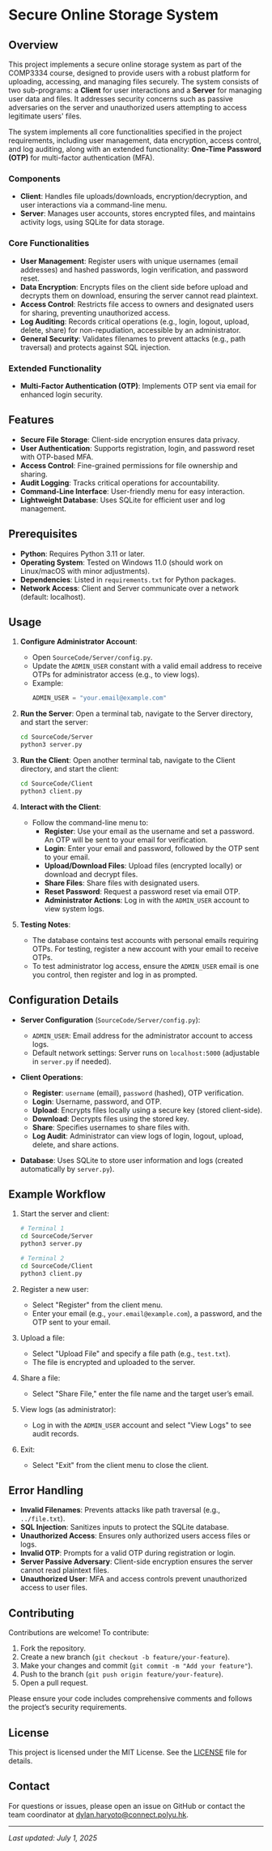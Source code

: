 # Secure Online Storage System

## Overview

This project implements a secure online storage system as part of the COMP3334 course, designed to provide users with a robust platform for uploading, accessing, and managing files securely. The system consists of two sub-programs: a **Client** for user interactions and a **Server** for managing user data and files. It addresses security concerns such as passive adversaries on the server and unauthorized users attempting to access legitimate users' files.

The system implements all core functionalities specified in the project requirements, including user management, data encryption, access control, and log auditing, along with an extended functionality: **One-Time Password (OTP)** for multi-factor authentication (MFA).

### Components
- **Client**: Handles file uploads/downloads, encryption/decryption, and user interactions via a command-line menu.
- **Server**: Manages user accounts, stores encrypted files, and maintains activity logs, using SQLite for data storage.

### Core Functionalities
- **User Management**: Register users with unique usernames (email addresses) and hashed passwords, login verification, and password reset.
- **Data Encryption**: Encrypts files on the client side before upload and decrypts them on download, ensuring the server cannot read plaintext.
- **Access Control**: Restricts file access to owners and designated users for sharing, preventing unauthorized access.
- **Log Auditing**: Records critical operations (e.g., login, logout, upload, delete, share) for non-repudiation, accessible by an administrator.
- **General Security**: Validates filenames to prevent attacks (e.g., path traversal) and protects against SQL injection.

### Extended Functionality
- **Multi-Factor Authentication (OTP)**: Implements OTP sent via email for enhanced login security.

## Features
- **Secure File Storage**: Client-side encryption ensures data privacy.
- **User Authentication**: Supports registration, login, and password reset with OTP-based MFA.
- **Access Control**: Fine-grained permissions for file ownership and sharing.
- **Audit Logging**: Tracks critical operations for accountability.
- **Command-Line Interface**: User-friendly menu for easy interaction.
- **Lightweight Database**: Uses SQLite for efficient user and log management.

## Prerequisites
- **Python**: Requires Python 3.11 or later.
- **Operating System**: Tested on Windows 11.0 (should work on Linux/macOS with minor adjustments).
- **Dependencies**: Listed in `requirements.txt` for Python packages.
- **Network Access**: Client and Server communicate over a network (default: localhost).

## Usage

1. **Configure Administrator Account**:
   - Open `SourceCode/Server/config.py`.
   - Update the `ADMIN_USER` constant with a valid email address to receive OTPs for administrator access (e.g., to view logs).
   - Example:
     ```python
     ADMIN_USER = "your.email@example.com"
     ```

2. **Run the Server**:
   Open a terminal tab, navigate to the Server directory, and start the server:
   ```bash
   cd SourceCode/Server
   python3 server.py
   ```

3. **Run the Client**:
   Open another terminal tab, navigate to the Client directory, and start the client:
   ```bash
   cd SourceCode/Client
   python3 client.py
   ```

4. **Interact with the Client**:
   - Follow the command-line menu to:
     - **Register**: Use your email as the username and set a password. An OTP will be sent to your email for verification.
     - **Login**: Enter your email and password, followed by the OTP sent to your email.
     - **Upload/Download Files**: Upload files (encrypted locally) or download and decrypt files.
     - **Share Files**: Share files with designated users.
     - **Reset Password**: Request a password reset via email OTP.
     - **Administrator Actions**: Log in with the `ADMIN_USER` account to view system logs.

5. **Testing Notes**:
   - The database contains test accounts with personal emails requiring OTPs. For testing, register a new account with your email to receive OTPs.
   - To test administrator log access, ensure the `ADMIN_USER` email is one you control, then register and log in as prompted.

## Configuration Details

- **Server Configuration** (`SourceCode/Server/config.py`):
  - `ADMIN_USER`: Email address for the administrator account to access logs.
  - Default network settings: Server runs on `localhost:5000` (adjustable in `server.py` if needed).

- **Client Operations**:
  - **Register**: `username` (email), `password` (hashed), OTP verification.
  - **Login**: Username, password, and OTP.
  - **Upload**: Encrypts files locally using a secure key (stored client-side).
  - **Download**: Decrypts files using the stored key.
  - **Share**: Specifies usernames to share files with.
  - **Log Audit**: Administrator can view logs of login, logout, upload, delete, and share actions.

- **Database**: Uses SQLite to store user information and logs (created automatically by `server.py`).

## Example Workflow

1. Start the server and client:
   ```bash
   # Terminal 1
   cd SourceCode/Server
   python3 server.py

   # Terminal 2
   cd SourceCode/Client
   python3 client.py
   ```

2. Register a new user:
   - Select "Register" from the client menu.
   - Enter your email (e.g., `your.email@example.com`), a password, and the OTP sent to your email.

3. Upload a file:
   - Select "Upload File" and specify a file path (e.g., `test.txt`).
   - The file is encrypted and uploaded to the server.

4. Share a file:
   - Select "Share File," enter the file name and the target user’s email.

5. View logs (as administrator):
   - Log in with the `ADMIN_USER` account and select "View Logs" to see audit records.

6. Exit:
   - Select "Exit" from the client menu to close the client.

## Error Handling

- **Invalid Filenames**: Prevents attacks like path traversal (e.g., `../file.txt`).
- **SQL Injection**: Sanitizes inputs to protect the SQLite database.
- **Unauthorized Access**: Ensures only authorized users access files or logs.
- **Invalid OTP**: Prompts for a valid OTP during registration or login.
- **Server Passive Adversary**: Client-side encryption ensures the server cannot read plaintext files.
- **Unauthorized User**: MFA and access controls prevent unauthorized access to user files.

## Contributing

Contributions are welcome! To contribute:
1. Fork the repository.
2. Create a new branch (`git checkout -b feature/your-feature`).
3. Make your changes and commit (`git commit -m "Add your feature"`).
4. Push to the branch (`git push origin feature/your-feature`).
5. Open a pull request.

Please ensure your code includes comprehensive comments and follows the project’s security requirements.

## License

This project is licensed under the MIT License. See the [LICENSE](LICENSE) file for details.

## Contact

For questions or issues, please open an issue on GitHub or contact the team coordinator at [dylan.haryoto@connect.polyu.hk](mailto:dylan.haryoto@connect.polyu.hk).

---

*Last updated: July 1, 2025*
